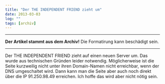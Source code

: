 ```yaml
---
title: "Der THE INDEPENDENT FRIEND zieht um"
date: 2013-03-03
log: ""
tags: [archiv]
---
```

<hr><b>Der Artikel stammt aus dem Archiv!</b> Die Formatirung kann beschädigt sein.<hr>
<p>Der THE INDEPENDENT FRIEND zieht auf einen neuen Server um.  Das wurde aus technischen Gründen leider notwendig. Möglicherweise ist die Seite kurzweilig nicht unter ihren Domain-Namen nicht erreichbar, wenn der DNS umgeschaltet wird. Dann kann man die Seite aber auch noch direkt über die IP 91.250.98.49 erreichen. Ich hoffe das wird aber nicht nötig sein.</p>
